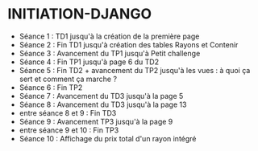 # INITIATION-DJANGO

- Séance 1 : TD1 jusqu'à la création de la première page
- Séance 2 : Fin TD1 jusqu'à création des tables Rayons et Contenir
- Séance 3 : Avancement du TP1 jusqu'à Petit challenge
- Séance 4 : Fin TP1 jusqu'à page 6 du TD2
- Séance 5 : Fin TD2 + avancement du TP2 jusqu'à les vues : à quoi ça sert et comment ça marche ? 
- Séance 6 : Fin TP2
- Séance 7 : Avancement du TD3 jusqu'à la page 5
- Séance 8 : Avancement du TD3 jusqu'à la page 13
- entre séance 8 et 9 : Fin TD3
- Séance 9 : Avancement TP3 jusqu'à la page 9
- entre séance 9 et 10 : Fin TP3
- Séance 10 : Affichage du prix total d'un rayon intégré
